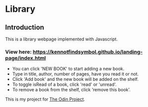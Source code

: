 # Library

## Introduction

This is a library webpage implemented with Javascript.

### View here: <https://kennotfindsymbol.github.io/landing-page/index.html>

- You can click 'NEW BOOK' to start adding a new book. 
- Type in title, author, number of pages, have you read it or not. 
- Click 'Add book' and the new book will be added on the shelf. 
- To toggle isRead of a book, click 'read' or 'unread'.
- To remove a book from the shelf, click 'remove this book'.

This is my project for [The Odin Project](https://www.theodinproject.com/lessons/node-path-javascript-library).


